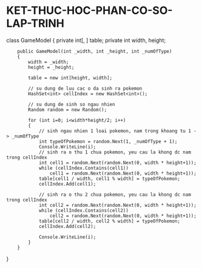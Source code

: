 # KET-THUC-HOC-PHAN-CO-SO-LAP-TRINH
class GameModel
    {
        private int[, ] table;
        private int width, height;

        public GameModel(int _width, int _height, int _numOfType)
        {
            width = _width;
            height = _height;

            table = new int[height, width];

            // su dung de luu cac o da sinh ra pokemon
            HashSet<int> cellIndex = new HashSet<int>();

            // su dung de sinh so ngau nhien
            Random random = new Random();

            for (int i=0; i<width*height/2; i++)
            {
                // sinh ngau nhien 1 loai pokemon, nam trong khoang tu 1 -> _numOfType
                int typeOfPokemon = random.Next(1, _numOfType + 1);
                Console.WriteLine(i);
                // sinh ra o thu 1 chua pokemon, yeu cau la khong dc nam trong cellIndex
                int cell1 = random.Next(random.Next(0, width * height+1));
                while (cellIndex.Contains(cell1))
                    cell1 = random.Next(random.Next(0, width * height+1));
                table[cell1 / width, cell1 % width] = typeOfPokemon;
                cellIndex.Add(cell1);

                // sinh ra o thu 2 chua pokemon, yeu cau la khong dc nam trong cellIndex
                int cell2 = random.Next(random.Next(0, width * height+1));
                while (cellIndex.Contains(cell2))
                    cell2 = random.Next(random.Next(0, width * height+1));
                table[cell2 / width, cell2 % width] = typeOfPokemon;
                cellIndex.Add(cell2);

                Console.WriteLine(i);
            }    
        }
}
